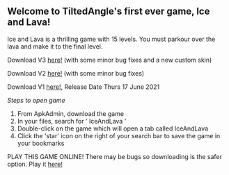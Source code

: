 
## Welcome to TiltedAngle's first ever game, Ice and Lava!

Ice and Lava is a thrilling game with 15 levels. You must parkour over the lava and make it to the final level. 

Download V3 [here!](https://apkadmin.com/4opx7we3wm7b/Ice_And_Lava_Version_3.0.html.html) (with some minor bug fixes and a new custom skin) 

Download V2 [here!](https://apkadmin.com/qe1h3xlemdn0/IceAndLava_launcher_v2.html.html) (with some minor bug fixes) 

Download V1 [here!](https://apkadmin.com/xz04xmovym1i/IceAndLava.html.html), Release Date Thurs 17 June 2021

*_Steps to open game_*

1. From ApkAdmin, download the game
2. In your files, search for ' IceAndLava ' 
3. Double-click on the game which will open a tab called IceAndLava
4. Click the 'star' icon on the right of your search bar to save the game in your bookmarks

PLAY THIS GAME ONLINE! There may be bugs so downloading is the safer option. Play it [here!](https://tiltedangle.github.io/IceAndLava_Web/)
